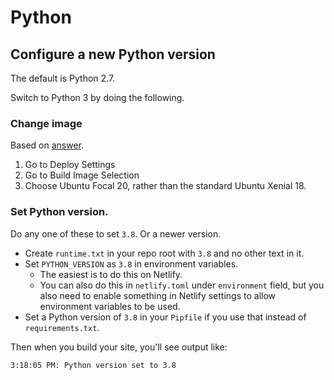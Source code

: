 # Python


## Configure a new Python version

The default is Python 2.7.

Switch to Python 3 by doing the following.

### Change image

Based on [answer](https://answers.netlify.com/t/python-3-8-and-ignore-pipfile/15063/11).

1. Go to Deploy Settings
1. Go to Build Image Selection
1. Choose Ubuntu Focal 20, rather than the standard Ubuntu Xenial 18.

### Set Python version.

Do any one of these to set `3.8`. Or a newer version.

- Create `runtime.txt` in your repo root with `3.8` and no other text in it.
- Set `PYTHON_VERSION` as `3.8` in environment variables.
    - The easiest is to do this on Netlify.
    - You can also do this in `netlify.toml` under `environment` field, but you also need to enable something in Netlify settings to allow environment variables to be used.
- Set a Python version of `3.8` in your `Pipfile` if you use that instead of `requirements.txt`.
 
Then when you build your site, you'll see output like:

```
3:18:05 PM: Python version set to 3.8
```
